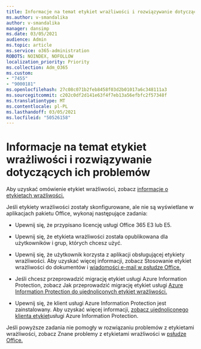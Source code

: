 ```yaml
---
title: Informacje na temat etykiet wrażliwości i rozwiązywanie dotyczących ich problemów
ms.author: v-smandalika
author: v-smandalika
manager: dansimp
ms.date: 03/05/2021
audience: Admin
ms.topic: article
ms.service: o365-administration
ROBOTS: NOINDEX, NOFOLLOW
localization_priority: Priority
ms.collection: Adm_O365
ms.custom:
- "7455"
- "9000181"
ms.openlocfilehash: 27c08c071b2feb8458f03d2b01017a6c348111a3
ms.sourcegitcommit: c202c0df2d141e63f4f7eb13a56efbfc2f57348f
ms.translationtype: MT
ms.contentlocale: pl-PL
ms.lasthandoff: 03/05/2021
ms.locfileid: "50526158"
---
```

# <a name="learn-about-or-troubleshoot-sensitivity-labels"></a>Informacje na temat etykiet wrażliwości i rozwiązywanie dotyczących ich problemów

Aby uzyskać omówienie etykiet wrażliwości, zobacz [informacje o etykietach wrażliwości.](https://docs.microsoft.com/microsoft-365/compliance/sensitivity-labels)

Jeśli etykiety wrażliwości zostały skonfigurowane, ale nie są wyświetlane w aplikacjach pakietu Office, wykonaj następujące zadania:

- Upewnij się, że przypisano licencję usługi Office 365 E3 lub E5.

- Upewnij się, że etykieta wrażliwości została opublikowana dla użytkowników i grup, których chcesz użyć.

- Upewnij się, że użytkownik korzysta z aplikacji obsługującej etykiety wrażliwości. Aby uzyskać więcej informacji, zobacz Stosowanie etykiet wrażliwości do dokumentów i [wiadomości e-mail w psłudze Office.](https://support.microsoft.com/topic/apply-sensitivity-labels-to-your-files-and-email-in-office-2f96e7cd-d5a4-403b-8bd7-4cc636bae0f9)

- Jeśli chcesz przeprowadzić migrację etykiet usługi Azure Information Protection, zobacz Jak przeprowadzić migrację etykiet usługi [Azure Information Protection do ujednoliconych etykiet wrażliwości.](https://docs.microsoft.com/azure/information-protection/configure-policy-migrate-labels)

- Upewnij się, że klient usługi Azure Information Protection jest zainstalowany. Aby uzyskać więcej informacji, [zobacz ujednoliconego klienta etykiet](https://docs.microsoft.com/azure/information-protection/rms-client/unifiedlabelingclient-version-release-history)usługi Azure Information Protection.

Jeśli powyższe zadania nie pomogły w rozwiązaniu problemów z etykietami wrażliwości, zobacz Znane problemy z etykietami wrażliwości w [psłudze Office.](https://support.microsoft.com/topic/known-issues-with-sensitivity-labels-in-office-b169d687-2bbd-4e21-a440-7da1b2743edc)
